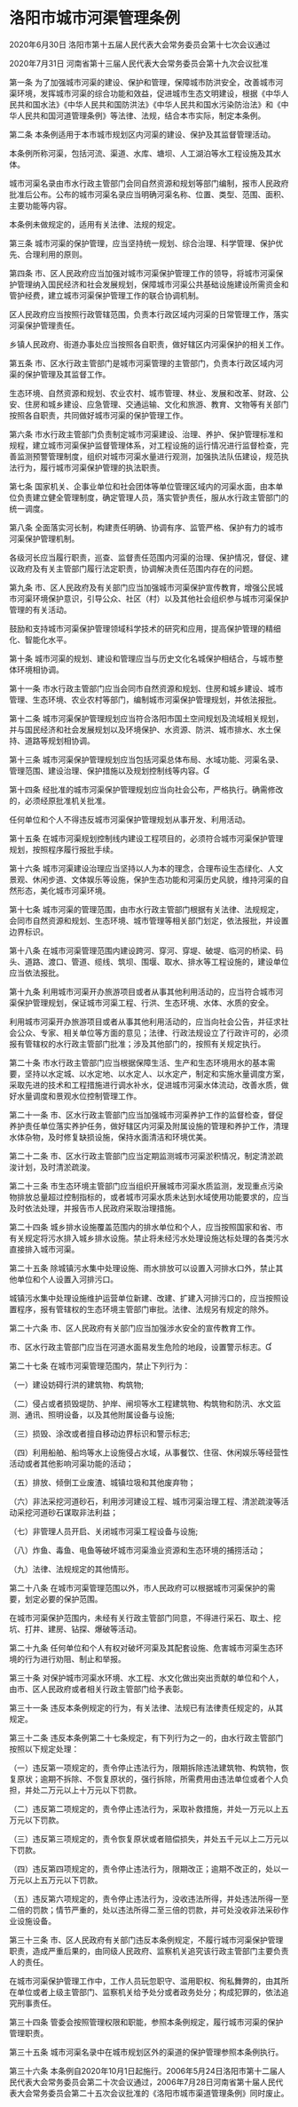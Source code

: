 # 洛阳市城市河渠管理条例

2020年6月30日 洛阳市第十五届人民代表大会常务委员会第十七次会议通过

2020年7月31日 河南省第十三届人民代表大会常务委员会第十九次会议批准

<!-- INFO END -->

第一条 为了加强城市河渠的建设、保护和管理，保障城市防洪安全，改善城市河渠环境，发挥城市河渠的综合功能和效益，促进城市生态文明建设，根据《中华人民共和国水法》《中华人民共和国防洪法》《中华人民共和国水污染防治法》和《中华人民共和国河道管理条例》等法律、法规，结合本市实际，制定本条例。

第二条 本条例适用于本市城市规划区内河渠的建设、保护及其监督管理活动。

本条例所称河渠，包括河流、渠道、水库、塘坝、人工湖泊等水工程设施及其水体。

城市河渠名录由市水行政主管部门会同自然资源和规划等部门编制，报市人民政府批准后公布。公布的城市河渠名录应当明确河渠名称、位置、类型、范围、面积、主要功能等内容。

本条例未做规定的，适用有关法律、法规的规定。

第三条 城市河渠的保护管理，应当坚持统一规划、综合治理、科学管理、保护优先、合理利用的原则。

第四条 市、区人民政府应当加强对城市河渠保护管理工作的领导，将城市河渠保护管理纳入国民经济和社会发展规划，保障城市河渠公共基础设施建设所需资金和管护经费，建立城市河渠保护管理工作的联合协调机制。

区人民政府应当按照行政管辖范围，负责本行政区域内河渠的日常管理工作，落实河渠保护管理责任。

乡镇人民政府、街道办事处应当按照各自职责，做好辖区内河渠保护的相关工作。

第五条 市、区水行政主管部门是城市河渠管理的主管部门，负责本行政区域内河渠的保护管理及其监督工作。

生态环境、自然资源和规划、农业农村、城市管理、林业、发展和改革、财政、公安、住房和城乡建设、应急管理、交通运输、文化和旅游、教育、文物等有关部门按照各自职责，共同做好城市河渠的保护管理工作。

第六条 市水行政主管部门负责制定城市河渠建设、治理、养护、保护管理标准和规程，建立城市河渠保护监督管理体系，对工程设施的运行情况进行监督检查，完善监测预警管理制度，组织对城市河渠水量进行观测，加强执法队伍建设，规范执法行为，履行城市河渠保护管理的执法职责。

第七条 国家机关、企事业单位和社会团体等单位管理区域内的河渠水面，由本单位负责建立健全管理制度，确定管理人员，落实管护责任，服从水行政主管部门的统一调度。

第八条 全面落实河长制，构建责任明确、协调有序、监管严格、保护有力的城市河渠保护管理机制。

各级河长应当履行职责，巡查、监督责任范围内河渠的治理、保护情况，督促、建议政府及有关主管部门履行法定职责，协调解决责任范围内存在的问题。

第九条 市、区人民政府及有关部门应当加强城市河渠保护宣传教育，增强公民城市河渠环境保护意识，引导公众、社区（村）以及其他社会组织参与城市河渠保护管理的有关活动。

鼓励和支持城市河渠保护管理领域科学技术的研究和应用，提高保护管理的精细化、智能化水平。

第十条 城市河渠的规划、建设和管理应当与历史文化名城保护相结合，与城市整体环境相协调。

第十一条 市水行政主管部门应当会同市自然资源和规划、住房和城乡建设、城市管理、生态环境、农业农村等部门，编制城市河渠保护管理规划，并依法报批。

第十二条 城市河渠保护管理规划应当符合洛阳市国土空间规划及流域相关规划，并与国民经济和社会发展规划以及环境保护、水资源、防洪、城市排水、水土保持、道路等规划相协调。

第十三条 城市河渠保护管理规划应当包括河渠总体布局、水域功能、河渠名录、管理范围、建设治理、保护措施以及规划控制线等内容。

第十四条 经批准的城市河渠保护管理规划应当向社会公布，严格执行。确需修改的，必须经原批准机关批准。

任何单位和个人不得违反城市河渠保护管理规划从事开发、利用活动。

第十五条 在城市河渠规划控制线内建设工程项目的，必须符合城市河渠保护管理规划，按照程序履行报批手续。

第十六条 城市河渠建设治理应当坚持以人为本的理念，合理布设生态绿化、人文景观、休闲步道、文体娱乐等设施，保护生态功能和河渠历史风貌，维持河渠的自然形态，美化城市河渠环境。

第十七条 城市河渠的管理范围，由市水行政主管部门根据有关法律、法规规定，会同市自然资源和规划、生态环境、城市管理等相关部门划定，依法报批，并设置边界标识。

第十八条 在城市河渠管理范围内建设跨河、穿河、穿堤、破堤、临河的桥梁、码头、道路、渡口、管道、缆线、筑坝、围堰、取水、排水等工程设施的，建设单位应当依法报批。

第十九条 利用城市河渠开办旅游项目或者从事其他利用活动的，应当符合城市河渠保护管理规划，保证城市河渠工程、行洪、生态环境、水体、水质的安全。

利用城市河渠开办旅游项目或者从事其他利用活动的，应当向社会公告，并征求社会公众、专家、相关单位等方面的意见；法律、行政法规设立了行政许可的，必须报有管辖权的水行政主管部门批准；涉及其他部门的，按照有关规定执行。

第二十条 市水行政主管部门应当根据保障生活、生产和生态环境用水的基本需要，坚持以水定城、以水定地、以水定人、以水定产，制定和实施水量调度方案，采取先进的技术和工程措施进行调水补水，促进城市河渠水体流动，改善水质，做好水量调度和景观水位控制管理工作。

第二十一条 市、区水行政主管部门应当加强城市河渠养护工作的监督检查，督促养护责任单位落实养护任务，做好辖区内河渠及附属设施的管理和养护工作，清理水体杂物，及时修复缺损设施，保持水面清洁和环境优美。

第二十二条 市、区水行政主管部门应当定期监测城市河渠淤积情况，制定清淤疏浚计划，及时清淤疏浚。

第二十三条 市生态环境主管部门应当组织开展城市河渠水质监测，发现重点污染物排放总量超过控制指标的，或者城市河渠水质未达到水域使用功能要求的，应当及时依法处理，并报告市人民政府采取治理措施。

第二十四条 城乡排水设施覆盖范围内的排水单位和个人，应当按照国家和省、市有关规定将污水排入城乡排水设施。禁止将未经污水处理设施达标处理的各类污水直接排入城市河渠。

第二十五条 除城镇污水集中处理设施、雨水排放可以设置入河排水口外，禁止其他单位和个人设置入河排污口。

城镇污水集中处理设施维护运营单位新建、改建、扩建入河排污口的，应当按照设置程序，报有管辖权的生态环境主管部门审批。法律、法规另有规定的除外。

第二十六条 市、区人民政府有关部门应当加强涉水安全的宣传教育工作。

市、区水行政主管部门应当在河道水面易发生危险的地段，设置警示标志。

第二十七条 在城市河渠管理范围内，禁止下列行为：

（一）建设妨碍行洪的建筑物、构筑物;

（二）侵占或者损毁堤防、护岸、闸坝等水工程建筑物、构筑物和防汛、水文监测、通讯、照明设备，以及其他附属设备与设施;

（三）损毁、涂改或者擅自移动边界标识和警示标志;

（四）利用船舶、船坞等水上设施侵占水域，从事餐饮、住宿、休闲娱乐等经营性活动或者其他影响河渠功能的活动；

（五）排放、倾倒工业废渣、城镇垃圾和其他废弃物；

（六）非法采挖河道砂石，利用涉河建设工程、城市河渠治理工程、清淤疏浚等活动采挖河道砂石谋取非法利益；

（七）非管理人员开启、关闭城市河渠工程设备与设施;

（八）炸鱼、毒鱼、电鱼等破坏城市河渠渔业资源和生态环境的捕捞活动；

（九）法律、法规规定的其他情形。

第二十八条 在城市河渠管理范围以外，市人民政府可以根据城市河渠保护的需要，划定必要的保护范围。

在城市河渠保护范围内，未经有关行政主管部门同意，不得进行采石、取土、挖坑、打井、建房、钻探、爆破等活动。

第二十九条 任何单位和个人有权对破坏河渠及其配套设施、危害城市河渠生态环境的行为进行劝阻、制止和举报。

第三十条 对保护城市河渠水环境、水工程、水文化做出突出贡献的单位和个人，由市、区人民政府或者相关行政主管部门给予表彰。

第三十一条 违反本条例规定的行为，有关法律、法规已有法律责任规定的，从其规定。

第三十二条 违反本条例第二十七条规定，有下列行为之一的，由水行政主管部门按照以下规定处理：

（一）违反第一项规定的，责令停止违法行为，限期拆除违法建筑物、构筑物，恢复原状；逾期不拆除、不恢复原状的，强行拆除，所需费用由违法单位或者个人负担，并处二万元以上十万元以下罚款。

（二）违反第二项规定的，责令停止违法行为，采取补救措施，并处一万元以上五万元以下罚款。

（三）违反第三项规定的，责令恢复原状或者赔偿损失，并处五千元以上二万元以下罚款。

（四）违反第四项规定的，责令停止违法行为，限期改正；逾期不改正的，处以一万元以上五万元以下罚款。

（五）违反第六项规定的，责令停止违法行为，没收违法所得，并处违法所得一至二倍的罚款；情节严重的，处以违法所得二至三倍的罚款，并可处没收非法采砂作业设施设备。

第三十三条 市、区人民政府有关部门违反本条例规定，不履行城市河渠保护管理职责，造成严重后果的，由同级人民政府、监察机关追究该行政主管部门主要负责人的责任。

在城市河渠保护管理工作中，工作人员玩忽职守、滥用职权、徇私舞弊的，由其所在单位或者上级主管部门、监察机关给予处分或者政务处分；构成犯罪的，依法追究刑事责任。

第三十四条 管委会按照管理权限和职能，参照本条例规定，履行城市河渠的保护管理职责。

第三十五条 城市河渠名录中在城市规划区外的渠道的保护管理参照本条例执行。

第三十六条 本条例自2020年10月1日起施行。2006年5月24日洛阳市第十二届人民代表大会常务委员会第二十次会议通过，2006年7月28日河南省第十届人民代表大会常务委员会第二十五次会议批准的《洛阳市城市渠道管理条例》同时废止。

